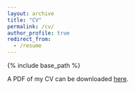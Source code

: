 ```yaml
---
layout: archive
title: "CV"
permalink: /cv/
author_profile: true
redirect_from:
  - /resume
---
```


{% include base_path %}



A PDF of my CV can be downloaded [here](http://sjxuvlbi.github.io/files/CV_S.Xu.pdf).

